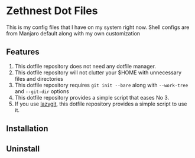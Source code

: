 # Zethnest Dot Files

This is my config files that I have on my system right now. Shell configs are from Manjaro default along with my own customization

## Features

1. This dotfile repository does not need any dotfile manager.
2. This dotfile repository will not clutter your $HOME with unnecessary files and directories
3. This dotfile repository requires `git init --bare` along with `--work-tree` and `--git-dir` options
4. This dotfile repository provides a simple script that eases No 3.
5. If you use [lazygit](https://github.com/jesseduffield/lazygit), this dotfile repository provides a simple script to use it.

## Installation

## Uninstall
